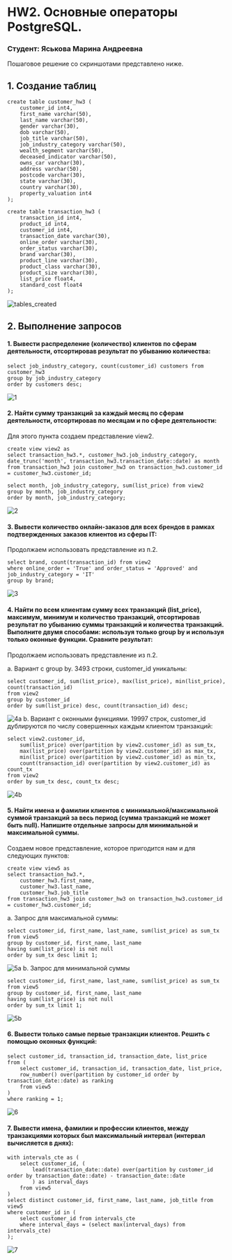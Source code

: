 # HW2. Основные операторы PostgreSQL.
### Студент: Яськова Марина Андреевна
Пошаговое решение со скриншотами представлено ниже.
## 1. Создание таблиц
```
create table customer_hw3 (
	customer_id int4,
	first_name varchar(50),
	last_name varchar(50),
	gender varchar(30),
	dob varchar(50),
	job_title varchar(50),
	job_industry_category varchar(50),
	wealth_segment varchar(50),
	deceased_indicator varchar(50),
	owns_car varchar(30),
	address varchar(50),
	postcode varchar(30),
	state varchar(30),
	country varchar(30),
	property_valuation int4
);

create table transaction_hw3 (
	transaction_id int4,
	product_id int4,
	customer_id int4,
	transaction_date varchar(30),
	online_order varchar(30),
	order_status varchar(30),
	brand varchar(30),
	product_line varchar(30),
	product_class varchar(30),
	product_size varchar(30),
	list_price float4,
	standard_cost float4
); 
```
![tables_created](screenshots/tables_created.png)
## 2. Выполнение запросов
#### 1. Вывести распределение (количество) клиентов по сферам деятельности, отсортировав результат по убыванию количества:
```
select job_industry_category, count(customer_id) customers from customer_hw3
group by job_industry_category 
order by customers desc;
```
![1](screenshots/1.png)

#### 2. Найти сумму транзакций за каждый месяц по сферам деятельности, отсортировав по месяцам и по сфере деятельности:
Для этого пункта создаем представление view2.
```
create view view2 as
select transaction_hw3.*, customer_hw3.job_industry_category, date_trunc('month', transaction_hw3.transaction_date::date) as month
from transaction_hw3 join customer_hw3 on transaction_hw3.customer_id = customer_hw3.customer_id;

select month, job_industry_category, sum(list_price) from view2
group by month, job_industry_category
order by month, job_industry_category;
```
![2](screenshots/2.png)

#### 3. Вывести количество онлайн-заказов для всех брендов в рамках подтвержденных заказов клиентов из сферы IT:
Продолжаем использовать представление из п.2.
```
select brand, count(transaction_id) from view2
where online_order = 'True' and order_status = 'Approved' and job_industry_category = 'IT'
group by brand;
```
![3](screenshots/3.png)

#### 4. Найти по всем клиентам сумму всех транзакций (list_price), максимум, минимум и количество транзакций, отсортировав результат по убыванию суммы транзакций и количества транзакций. Выполните двумя способами: используя только group by и используя только оконные функции. Сравните результат:
Продолжаем использовать представление из п.2.

a. Вариант с group by. 3493 строки, customer_id уникальны:
```
select customer_id, sum(list_price), max(list_price), min(list_price), count(transaction_id)
from view2
group by customer_id
order by sum(list_price) desc, count(transaction_id) desc;
```
![4a](screenshots/4a.png)
b. Вариант с оконными функциями. 19997 строк, customer_id дублируются по числу совершенных каждым клиентом транзакций:
```
select view2.customer_id,
	sum(list_price) over(partition by view2.customer_id) as sum_tx,
	max(list_price) over(partition by view2.customer_id) as max_tx, 
	min(list_price) over(partition by view2.customer_id) as min_tx, 
	count(transaction_id) over(partition by view2.customer_id) as count_tx
from view2
order by sum_tx desc, count_tx desc;
```
![4b](screenshots/4b.png)

#### 5. Найти имена и фамилии клиентов с минимальной/максимальной суммой транзакций за весь период (сумма транзакций не может быть null). Напишите отдельные запросы для минимальной и максимальной суммы.
Создаем новое представление, которое пригодится нам и для следующих пунктов:
```
create view view5 as
select transaction_hw3.*,
	customer_hw3.first_name,
	customer_hw3.last_name,
	customer_hw3.job_title
from transaction_hw3 join customer_hw3 on transaction_hw3.customer_id = customer_hw3.customer_id;
```
a. Запрос для максимальной суммы:
```
select customer_id, first_name, last_name, sum(list_price) as sum_tx from view5
group by customer_id, first_name, last_name
having sum(list_price) is not null
order by sum_tx desc limit 1;
```
![5a](screenshots/5a.png)
b. Запрос для минимальной суммы
```
select customer_id, first_name, last_name, sum(list_price) as sum_tx from view5
group by customer_id, first_name, last_name
having sum(list_price) is not null
order by sum_tx limit 1;
```
![5b](screenshots/5b.png)

#### 6. Вывести только самые первые транзакции клиентов. Решить с помощью оконных функций:
```
select customer_id, transaction_id, transaction_date, list_price
from (
	select customer_id, transaction_id, transaction_date, list_price,
	row_number() over(partition by customer_id order by transaction_date::date) as ranking
	from view5
)
where ranking = 1;
```
![6](screenshots/6.png)

#### 7. Вывести имена, фамилии и профессии клиентов, между транзакциями которых был максимальный интервал (интервал вычисляется в днях):
```
with intervals_cte as (
	select customer_id, (
		lead(transaction_date::date) over(partition by customer_id order by transaction_date::date) - transaction_date::date
		) as interval_days
	from view5
)
select distinct customer_id, first_name, last_name, job_title from view5
where customer_id in (
	select customer_id from intervals_cte 
	where interval_days = (select max(interval_days) from intervals_cte)
);
```
![7](screenshots/7_upd.png)